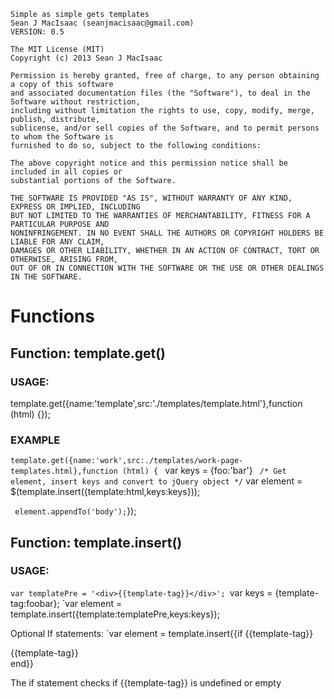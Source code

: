     Simple as simple gets templates 
    Sean J MacIsaac (seanjmacisaac@gmail.com)
    VERSION: 0.5

    The MIT License (MIT)
    Copyright (c) 2013 Sean J MacIsaac

    Permission is hereby granted, free of charge, to any person obtaining a copy of this software 
    and associated documentation files (the "Software"), to deal in the Software without restriction, 
    including without limitation the rights to use, copy, modify, merge, publish, distribute, 
    sublicense, and/or sell copies of the Software, and to permit persons to whom the Software is 
    furnished to do so, subject to the following conditions:

    The above copyright notice and this permission notice shall be included in all copies or 
    substantial portions of the Software.

    THE SOFTWARE IS PROVIDED "AS IS", WITHOUT WARRANTY OF ANY KIND, EXPRESS OR IMPLIED, INCLUDING 
    BUT NOT LIMITED TO THE WARRANTIES OF MERCHANTABILITY, FITNESS FOR A PARTICULAR PURPOSE AND 
    NONINFRINGEMENT. IN NO EVENT SHALL THE AUTHORS OR COPYRIGHT HOLDERS BE LIABLE FOR ANY CLAIM, 
    DAMAGES OR OTHER LIABILITY, WHETHER IN AN ACTION OF CONTRACT, TORT OR OTHERWISE, ARISING FROM, 
    OUT OF OR IN CONNECTION WITH THE SOFTWARE OR THE USE OR OTHER DEALINGS IN THE SOFTWARE. 

# Functions

## Function: template.get()

### USAGE: 
template.get({name:'template',src:'./templates/template.html'},function (html) {});

### EXAMPLE
`template.get({name:'work',src:./templates/work-page-templates.html},function (html) {
`  var keys    = {foo:'bar'}
`  /* Get element, insert keys and convert to jQuery object */
`  var element = $(template.insert({template:html,keys:keys}));

`  element.appendTo('body');
`});

## Function: template.insert()

### USAGE: 

`var templatePre = '<div>{{template-tag}}</div>';
`var keys        = {template-tag:foobar};
`var element     = template.insert({template:templatePre,keys:keys});

Optional If statements: 
`var element = template.insert{{if {{template-tag}} <div>{{template-tag}}</div> end}}

The if statement checks if {{template-tag}} is undefined or empty
